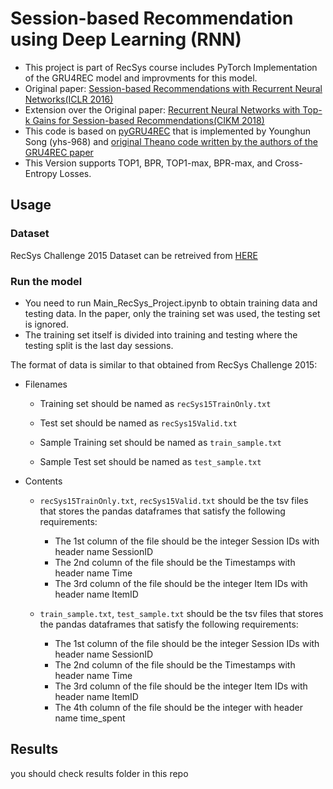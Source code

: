 # Session-based Recommendation using Deep Learning (RNN)
- This project is part of RecSys course includes PyTorch Implementation of the GRU4REC model and improvments for this model.
- Original paper: [Session-based Recommendations with Recurrent Neural Networks(ICLR 2016)](https://arxiv.org/pdf/1511.06939.pdf)
- Extension over the Original paper: [Recurrent Neural Networks with Top-k Gains for Session-based
Recommendations(CIKM 2018)](https://arxiv.org/abs/1706.03847)
- This code is based on [pyGRU4REC](https://github.com/yhs-968/pyGRU4REC) that is implemented by Younghun Song (yhs-968) and [original Theano code written by the authors of the GRU4REC paper](https://github.com/hidasib/GRU4Rec)
- This Version supports TOP1, BPR, TOP1-max, BPR-max, and Cross-Entropy Losses.

## Usage

### Dataset
RecSys Challenge 2015 Dataset can be retreived from [HERE](https://www.kaggle.com/chadgostopp/recsys-challenge-2015)

### Run the model
- You need to run Main_RecSys_Project.ipynb to obtain training data and testing data. In the paper, only the training set was used, the testing set is ignored.
- The training set itself is divided into training and testing where the testing split is the last day sessions.

The format of data is similar to that obtained from RecSys Challenge 2015:
- Filenames
    - Training set should be named as `recSys15TrainOnly.txt`
    - Test set should be named as `recSys15Valid.txt`
    
    - Sample Training set should be named as `train_sample.txt`
    - Sample Test set should be named as `test_sample.txt`
- Contents
    - `recSys15TrainOnly.txt`, `recSys15Valid.txt` should be the tsv files that stores the pandas dataframes that satisfy the following requirements:
        - The 1st column of the file should be the integer Session IDs with header name SessionID
        - The 2nd column of the file should be the Timestamps with header name Time 
        - The 3rd column of the file should be the integer Item IDs with header name ItemID
       
     - `train_sample.txt`, `test_sample.txt` should be the tsv files that stores the pandas dataframes that satisfy the following requirements:
         - The 1st column of the file should be the integer Session IDs with header name SessionID
        - The 2nd column of the file should be the Timestamps with header name Time 
        - The 3rd column of the file should be the integer Item IDs with header name ItemID
        - The 4th column of the file should be the integer with header name time_spent
        



## Results

you should check results folder in this repo

